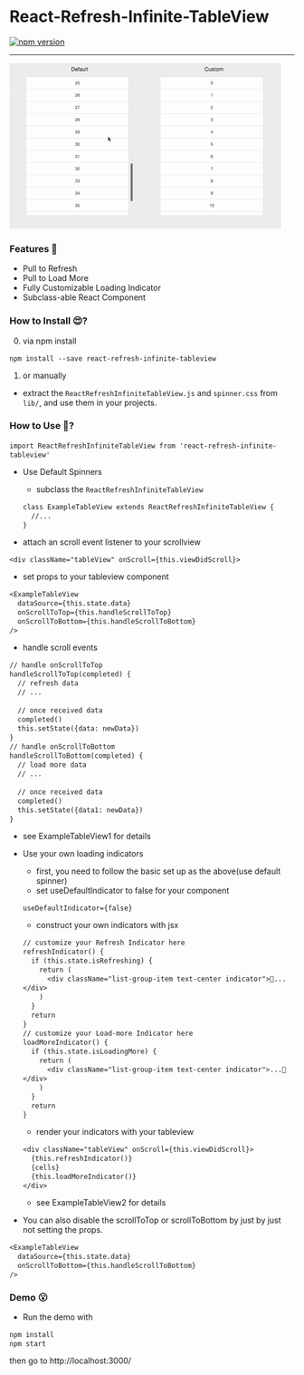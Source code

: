 # React-Refresh-Infinite-TableView

[![npm version](https://img.shields.io/npm/v/react-refresh-infinite-tableview.svg?style=flat-square)](https://www.npmjs.com/package/react-refresh-infinite-tableview)

___

![demo](demo.gif)

### Features 👀

- Pull to Refresh
- Pull to Load More
- Fully Customizable Loading Indicator
- Subclass-able React Component

### How to Install 😍?

0. via npm install
```
npm install --save react-refresh-infinite-tableview
```
1. or manually
  - extract the ```ReactRefreshInfiniteTableView.js``` and ```spinner.css``` from ```lib/```, and use them in your projects.

### How to Use 🤔?

```
import ReactRefreshInfiniteTableView from 'react-refresh-infinite-tableview'
```

- Use Default Spinners

  - subclass the ```ReactRefreshInfiniteTableView```
  ```
  class ExampleTableView extends ReactRefreshInfiniteTableView {
    //...
  }
  ```

 - attach an scroll event listener to your scrollview
 ```
 <div className="tableView" onScroll={this.viewDidScroll}>
 ```
 - set props to your tableview component
 ```
 <ExampleTableView
   dataSource={this.state.data}
   onScrollToTop={this.handleScrollToTop}
   onScrollToBottom={this.handleScrollToBottom}
 />
 ```
 - handle scroll events
 ```
 // handle onScrollToTop
 handleScrollToTop(completed) {
   // refresh data
   // ...

   // once received data
   completed()
   this.setState({data: newData})
 }
 // handle onScrollToBottom
 handleScrollToBottom(completed) {
   // load more data
   // ...

   // once received data
   completed()
   this.setState({data1: newData})
 }
 ```
 - see ExampleTableView1 for details

- Use your own loading indicators
  - first, you need to follow the basic set up as the above(use default spinner)
  - set useDefaultIndicator to false for your component
  ```
  useDefaultIndicator={false}
  ```
  - construct your own indicators with jsx
  ```
  // customize your Refresh Indicator here
  refreshIndicator() {
    if (this.state.isRefreshing) {
      return (
        <div className="list-group-item text-center indicator">🏃...</div>
      )
    }
    return
  }
  // customize your Load-more Indicator here
  loadMoreIndicator() {
    if (this.state.isLoadingMore) {
      return (
        <div className="list-group-item text-center indicator">...🏃</div>
      )
    }
    return
  }
  ```
  - render your indicators with your tableview
  ```
  <div className="tableView" onScroll={this.viewDidScroll}>
    {this.refreshIndicator()}
    {cells}
    {this.loadMoreIndicator()}
  </div>
  ```
  - see ExampleTableView2 for details

- You can also disable the scrollToTop or scrollToBottom by just by just not setting the props.
```
<ExampleTableView
  dataSource={this.state.data}
  onScrollToBottom={this.handleScrollToBottom}
/>
```

### Demo 😮

- Run the demo with
```
npm install
npm start
```
then go to http://localhost:3000/
